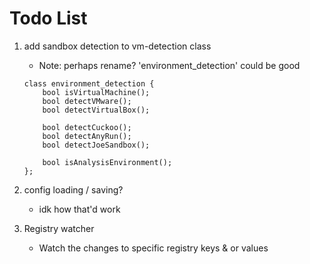 # Todo List

1. add sandbox detection to vm-detection class
    - Note: perhaps rename? 'environment_detection' could be good
    ```
    class environment_detection {
        bool isVirtualMachine();
        bool detectVMware();
        bool detectVirtualBox();
        
        bool detectCuckoo();
        bool detectAnyRun();
        bool detectJoeSandbox();
        
        bool isAnalysisEnvironment();
    };
    ```

2. config loading / saving?
    - idk how that'd work

3. Registry watcher
    - Watch the changes to specific registry keys & or values